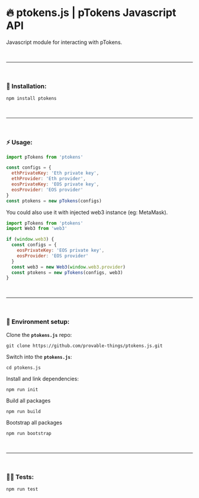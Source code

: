 # :fire: ptokens.js | pTokens Javascript API

Javascript module for interacting with pTokens.

&nbsp;

***

&nbsp;

### :rocket: Installation:

```
npm install ptokens
```

&nbsp;

***

&nbsp;

### :zap: Usage:

```js
import pTokens from 'ptokens'

const configs = {
  ethPrivateKey: 'Eth private key',
  ethProvider: 'Eth provider',
  eosPrivateKey: 'EOS private key',
  eosProvider: 'EOS provider'
}
const ptokens = new pTokens(configs)
```

You could also use it with injected web3 instance (eg: MetaMask).

```js
import pTokens from 'ptokens'
import Web3 from 'web3'

if (window.web3) {
  const configs = {
    eosPrivateKey: 'EOS private key',
    eosProvider: 'EOS provider'
  }
  const web3 = new Web3(window.web3.provider)
  const ptokens = new pTokens(configs, web3)
}
```

&nbsp;

***

&nbsp;

### :house_with_garden: Environment setup:

Clone the __`ptokens.js`__ repo:

```
git clone https://github.com/provable-things/ptokens.js.git
```

Switch into the __`ptokens.js`__:

```
cd ptokens.js
```

Install and link dependencies:

```
npm run init
```

Build all packages

```
npm run build
```

Bootstrap all packages

```
npm run bootstrap
```

&nbsp;

***

&nbsp;

### :guardsman: Tests:

```
npm run test
```

